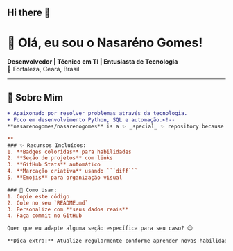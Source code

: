 ## Hi there 👋

# 👋 Olá, eu sou o Nasaréno Gomes!

**Desenvolvedor | Técnico em TI | Entusiasta de Tecnologia**  
📍 Fortaleza, Ceará, Brasil  

---

## 🚀 Sobre Mim
```diff
+ Apaixonado por resolver problemas através da tecnologia.
+ Foco em desenvolvimento Python, SQL e automação.<!--
**nasarenogomes/nasarenogomes** is a ✨ _special_ ✨ repository because its `README.md` (this file) appears on your GitHub profile.

**
### ✨ Recursos Incluídos:
1. **Badges coloridas** para habilidades
2. **Seção de projetos** com links
3. **GitHub Stats** automático
4. **Marcação criativa** usando ```diff```
5. **Emojis** para organização visual

### 📌 Como Usar:
1. Copie este código
2. Cole no seu `README.md`
3. Personalize com **seus dados reais**
4. Faça commit no GitHub

Quer que eu adapte alguma seção específica para seu caso? 😊  

**Dica extra:** Atualize regularmente conforme aprender novas habilidades!**
